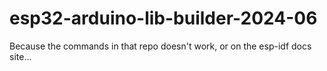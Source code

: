 # esp32-arduino-lib-builder-2024-06 
Because the commands in that repo doesn't work, or on the esp-idf docs site...
